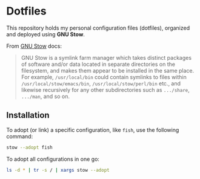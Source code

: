 # Dotfiles

This repository holds my personal configuration files (dotfiles), organized and deployed using **GNU Stow**.

From [GNU Stow](https://www.gnu.org/software/stow/) docs:

> GNU Stow is a symlink farm manager which takes distinct packages of software and/or data located in separate directories on the filesystem, and makes them appear to be installed in the same place. For example, `/usr/local/bin` could contain symlinks to files within `/usr/local/stow/emacs/bin`, `/usr/local/stow/perl/bin` etc., and likewise recursively for any other subdirectories such as `.../share`, `.../man`, and so on. 

## Installation

To adopt (or link) a specific configuration, like `fish`, use the following command:

```sh
stow --adopt fish
```

To adopt all configurations in one go:

```sh
ls -d * | tr -s / | xargs stow --adopt
```